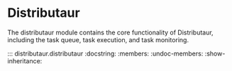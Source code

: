 # Distributaur

The distributaur module contains the core functionality of Distributaur, including the task queue, task execution, and task monitoring.

::: distributaur.distributaur
    :docstring:
    :members:
    :undoc-members:
    :show-inheritance: